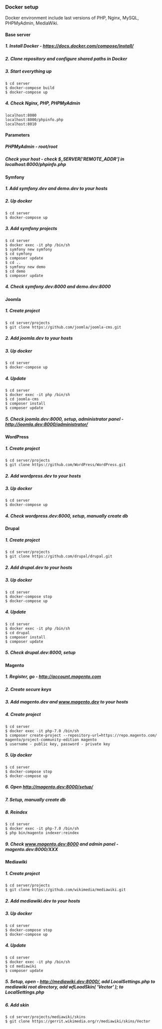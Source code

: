 ### Docker setup
Docker environment include last versions of PHP, Nginx, MySQL, PHPMyAdmin, MediaWiki.
#### Base server
##### 1. Install Docker - https://docs.docker.com/compose/install/
##### 2. Clone repository and configure shared paths in Docker
##### 3. Start everything up
```
$ cd server
$ docker-compose build
$ docker-compose up
```
##### 4. Check Nginx, PHP, PHPMyAdmin
```
localhost:8000
localhost:8000/phpinfo.php
localhost:8010
```
#### Parameters
##### PHPMyAdmin - root/root
##### Check your host - check $_SERVER['REMOTE_ADDR'] in localhost:8000/phpinfo.php
#### Symfony
##### 1. Add symfony.dev and demo.dev to your hosts
##### 2. Up docker
```
$ cd server
$ docker-compose up
```
##### 3. Add symfony projects
```
$ cd server
$ docker exec -it php /bin/sh
$ symfony new symfony
$ cd symfony
$ composer update
$ cd ..
$ symfony new demo
$ cd demo
$ composer update
```
##### 4. Check symfony.dev:8000 and demo.dev:8000
#### Joomla
##### 1. Create project
```
$ cd server/projects
$ git clone https://github.com/joomla/joomla-cms.git
```
##### 2. Add joomla.dev to your hosts
##### 3. Up docker
```
$ cd server
$ docker-compose up
```
##### 4. Update
```
$ cd server
$ docker exec -it php /bin/sh
$ cd joomla-cms
$ composer install
$ composer update
```
##### 5. Check joomla.dev:8000, setup, administrator panel - http://joomla.dev:8000/administrator/
#### WordPress
##### 1. Create project
```
$ cd server/projects
$ git clone https://github.com/WordPress/WordPress.git
```
##### 2. Add wordpress.dev to your hosts
##### 3. Up docker
```
$ cd server
$ docker-compose up
```
##### 4. Check wordpress.dev:8000, setup, manually create db
#### Drupal
##### 1. Create project
```
$ cd server/projects
$ git clone https://github.com/drupal/drupal.git
```
##### 2. Add drupal.dev to your hosts
##### 3. Up docker
```
$ cd server
$ docker-compose stop
$ docker-compose up
```
##### 4. Update
```
$ cd server
$ docker exec -it php /bin/sh
$ cd drupal
$ composer install
$ composer update
```
##### 5. Check drupal.dev:8000, setup
#### Magento
##### 1. Register, go - http://account.magento.com
##### 2. Create secure keys
##### 3. Add magento.dev and www.magento.dev to your hosts
##### 4. Create project
```
$ cd server
$ docker exec -it php-7.0 /bin/sh
$ composer create-project --repository-url=https://repo.magento.com/ magento/project-community-edition magento
$ username - public key, password - private key
```
##### 5. Up docker
```
$ cd server
$ docker-compose stop
$ docker-compose up
```
##### 6. Open http://magento.dev:8000/setup/
##### 7. Setup, manually create db
##### 8. Reindex
 ```
 $ cd server
 $ docker exec -it php-7.0 /bin/sh
 $ php bin/magento indexer:reindex
 ```
##### 9. Check www.magento.dev:8000 and admin panel - magento.dev:8000/XXX
#### Mediawiki
##### 1. Create project
```
$ cd server/projects
$ git clone https://github.com/wikimedia/mediawiki.git
```
##### 2. Add mediawiki.dev to your hosts
##### 3. Up docker
```
$ cd server
$ docker-compose stop
$ docker-compose up
```
##### 4. Update
```
$ cd server
$ docker exec -it php /bin/sh
$ cd mediawiki
$ composer update
```
##### 5. Setup, open - http://mediawiki.dev:8000/, add LocalSettings.php to mediawiki root directory, add wfLoadSkin( 'Vector' ); to LocalSettings.php
##### 6. Add skin
```
$ cd server/projects/mediawiki/skins
$ git clone https://gerrit.wikimedia.org/r/mediawiki/skins/Vector
```